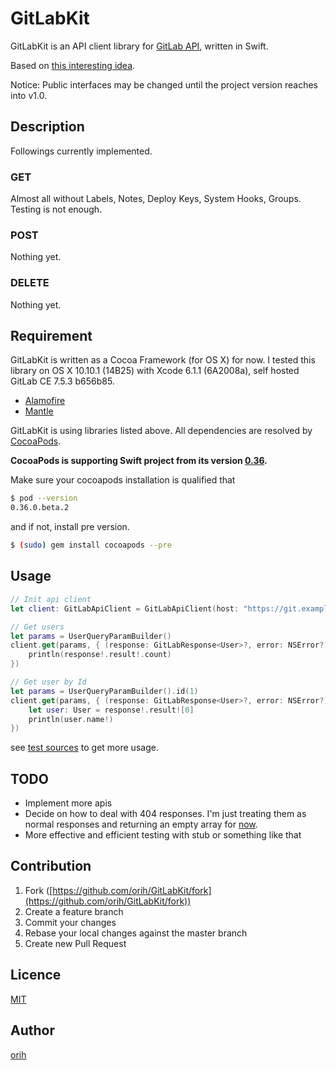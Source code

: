 GitLabKit
====

GitLabKit is an API client library for [GitLab API](https://gitlab.com/help/api/README.md), written in Swift.

Based on [this interesting idea](http://developer.hatenastaff.com/entry/smart-api-client-with-swift-using-enum-and-generics).

Notice: Public interfaces may be changed until the project version reaches into v1.0.

## Description

Followings currently implemented.

### GET

Almost all without Labels, Notes, Deploy Keys, System Hooks, Groups.
Testing is not enough.

### POST

Nothing yet.

### DELETE

Nothing yet.

## Requirement

GitLabKit is written as a Cocoa Framework (for OS X) for now.
I tested this library on OS X 10.10.1 (14B25) with Xcode 6.1.1 (6A2008a), self hosted GitLab CE 7.5.3 b656b85.


- [Alamofire](https://github.com/Alamofire/Alamofire)
- [Mantle](https://github.com/Mantle/Mantle)

GitLabKit is using libraries listed above.
All dependencies are resolved by [CocoaPods](http://cocoapods.org/).

**CocoaPods is supporting Swift project from its version [0.36](https://github.com/CocoaPods/CocoaPods/milestones/0.36.0).**

Make sure your cocoapods installation is qualified that
```bash
$ pod --version
0.36.0.beta.2
```

and if not, install pre version.
```bash
$ (sudo) gem install cocoapods --pre
```

## Usage

```swift
// Init api client
let client: GitLabApiClient = GitLabApiClient(host: "https://git.example.com", privateToken: "YOUR-PRIVATE-TOKEN")

// Get users
let params = UserQueryParamBuilder()
client.get(params, { (response: GitLabResponse<User>?, error: NSError?) -> Void in
	println(response!.result!.count)
})

// Get user by Id
let params = UserQueryParamBuilder().id(1)
client.get(params, { (response: GitLabResponse<User>?, error: NSError?) -> Void in
    let user: User = response!.result![0]
	println(user.name!)
})
```

see [test sources](https://github.com/orih/GitLabKit/tree/master/GitLabKitTests) to get more usage.

## TODO

- Implement more apis
- Decide on how to deal with 404 responses. I'm just treating them as normal responses and returning an empty array for [now](https://github.com/orih/GitLabKit/blob/master/GitLabKit/GitLabApiClient.swift#L79).
- More effective and efficient testing with stub or something like that

## Contribution

1. Fork ([https://github.com/orih/GitLabKit/fork](https://github.com/orih/GitLabKit/fork))
2. Create a feature branch
3. Commit your changes
4. Rebase your local changes against the master branch
5. Create new Pull Request

## Licence

[MIT](https://github.com/orih/GitLabKit/blob/master/LICENCE)

## Author

[orih](https://github.com/orih)
